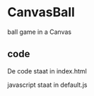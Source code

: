 # CanvasBall
ball game in a Canvas

## code
De code staat in index.html

javascript staat in default.js
